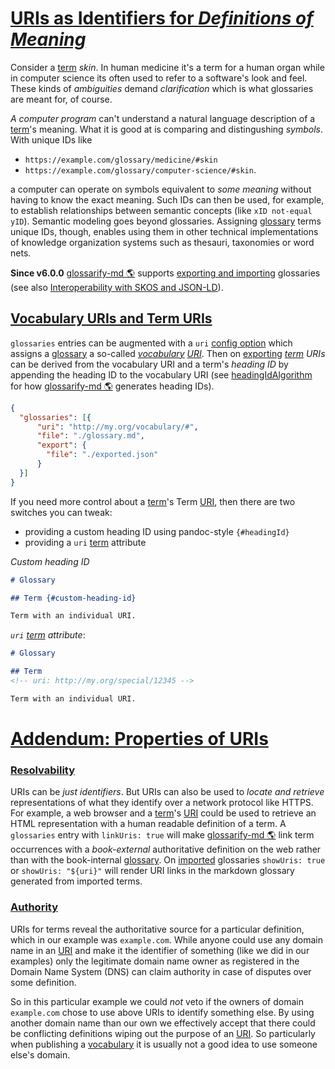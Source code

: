 # [URIs as Identifiers for *Definitions of Meaning*](#uris-as-identifiers-for-definitions-of-meaning)

[headingIdAlgorithm]: ../README.md#headingidalgorithm

[doc-import]: ../README.md#structured-export-and-import

[doc-skos]: ./skos-interop.md

Consider a [term][1] *skin*. In human medicine it's a term for a human organ while in computer science its often used to refer to a software's look and feel. These kinds of *ambiguities* demand *clarification* which is what glossaries are meant for, of course.

*A computer program* can't understand a natural language description of a [term][1]'s meaning. What it is good at is comparing and distingushing *symbols*. With unique IDs like

*   `https://example.com/glossary/medicine/#skin`
*   `https://example.com/glossary/computer-science/#skin`.

a computer can operate on symbols equivalent to *some meaning* without having to know the exact meaning. Such IDs can then be used, for example, to establish relationships between semantic concepts (like `xID not-equal yID`). Semantic modeling goes beyond glossaries. Assigning [glossary][2] terms unique IDs, though, enables using them in other technical implementations of knowledge organization systems such as thesauri, taxonomies or word nets.

**Since v6.0.0** [glossarify-md 🌎][3] supports [exporting and importing][doc-import] glossaries (see also [Interoperability with SKOS and JSON-LD][doc-skos]).

## [Vocabulary URIs and Term URIs](#vocabulary-uris-and-term-uris)

`glossaries` entries can be augmented with a `uri` [config option][4] which assigns a [glossary][2] a so-called *[vocabulary][5] [URI][6]*. Then on [exporting][7] *[term][1] URIs* can be derived from the vocabulary URI and a term's *heading ID* by appending the heading ID to the vocabulary URI (see [headingIdAlgorithm] for how [glossarify-md 🌎][3] generates heading IDs).

```json
{
  "glossaries": [{
      "uri": "http://my.org/vocabulary/#",
      "file": "./glossary.md",
      "export": {
        "file": "./exported.json"
      }
  }]
}
```

If you need more control about a [term][1]'s Term [URI][6], then there are two switches you can tweak:

*   providing a custom heading ID using pandoc-style `{#headingId}`
*   providing a `uri` [term][1] attribute

*Custom heading ID*

```md
# Glossary

## Term {#custom-heading-id}

Term with an individual URI.
```

*`uri` [term][1] attribute*:

```md
# Glossary

## Term
<!-- uri: http://my.org/special/12345 -->

Term with an individual URI.
```

# [Addendum: Properties of URIs](#addendum-properties-of-uris)

### [Resolvability](#resolvability)

URIs can be *just identifiers*. But URIs can also be used to *locate and retrieve* representations of what they identify over a network protocol like HTTPS. For example, a web browser and a [term][1]'s [URI][6] could be used to retrieve an HTML representation with a human readable definition of a term. A `glossaries` entry with `linkUris: true` will make [glossarify-md 🌎][3] link term occurrences with a *book-external* authoritative definition on the web rather than with the book-internal [glossary][2]. On [imported][doc-import] glossaries `showUris: true` or `showUris: "${uri}"` will render URI links in the markdown glossary generated from imported terms.

### [Authority](#authority)

URIs for terms reveal the authoritative source for a particular definition, which in our example was `example.com`. While anyone could use any domain name in an [URI][6] and make it the identifier of something (like we did in our examples) only the legitimate domain name owner as registered in the Domain Name System (DNS) can claim authority in case of disputes over some definition.

So in this particular example we could *not* veto if the owners of domain `example.com` chose to use above URIs to identify something else. By using another domain name than our own we effectively accept that there could be conflicting definitions wiping out the purpose of an [URI][6]. So particularly when publishing a [vocabulary][5] it is usually not a good idea to use someone else's domain.

<!--
Uniform Resource Names (URNs) may be an alternative to URIs. They do not depend on the Domain Name System as a registry but on an IANA registry of *URN namespaces*:

*URN with the `isbn` namespace registered by the International ISBN Agency*
~~~
urn:isbn:978-951-0-18435-6
~~~

It is not as easy to register a URN namespace than it is to register a domain name. But there are a few namespaces representing *ID algorithms*. Particularly the UUID namespace represents elements identified by the open and standardized *Universally Unique Identifier* (RFC 4122). UUIDs can be produced by anyone and the `uuid` namespace can be used with any UUID in the world:

*URN with the `uuid` namespace*
~~~
urn:uuid:b3c38d70-3887-11ec-a63d-779a5e093fff
~~~
-->

[1]: ./glossary.md#term "Terms are headings in a markdown file which has been configured to be a glossary file."

[2]: https://github.com/about-code/glossarify-md/tree/master/doc/glossary.md

[3]: https://github.com/about-code/glossarify-md "This project."

[4]: https://github.com/about-code/glossarify-md/tree/master/conf/README.md

[5]: ./glossary.md#vocabulary "A collection of terms which is uniquely identifiable."

[6]: ./glossary.md#uri--url "Uniform Resource Identifier and Uniform Resource Locator are both the same thing, which is an ID with a syntax scheme://authority.tld/path/#fragment?query like https://my.org/foo/#bar?q=123."

[7]: https://github.com/about-code/glossarify-md/tree/master/doc/export.md
